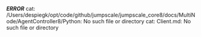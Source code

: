 
***ERROR***
cat: /Users/despiegk/opt/code/github/jumpscale/jumpscale_core8/docs/MultiNode/AgentController8/Python: No such file or directory
cat: Client.md: No such file or directory

